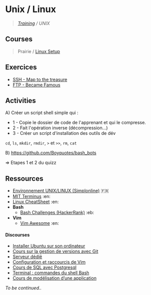 # Unix / Linux

>_[Training](https://github.com/simplonco/training) / UNIX_

## Courses

> Prairie / [Linux Setup](https://github.com/simplonco/prairie/blob/master/UNIX.md)

## Exercices

* [SSH - Map to the treasure](https://github.com/simplonco/ssh)
* [FTP - Became Famous](https://github.com/simplonco/ftp)

## Activities

A) Créer un script shell simple qui :

* 1 - Copie le dossier de code de l'apprenant et qui le compresse.
* 2 - Fait l'opération inverse (décompression...)
* 3 - Créer un script d'installation des outils de dév

`cd`, `ls`, `mkdir`, `rmdir`, `>` et `>>`, `rm`, `cat`

B) <https://github.com/Boyquotes/bash_bots>

=> Etapes 1 et 2 du quizz

## Ressources

* [Environnement UNIX/LINUX (Simplonline)](http://simplonline.co/dashboard/partages-formateurs/241-semaine-1-environnement-unix-linux-241) :fr:
* [MIT Terminus](http://web.mit.edu/mprat/Public/web/Terminus/Web/main.html) :en:
* [Linux CheatSheet](http://juliend.github.io/linux-cheatsheet/) :en:
* **Bash**
  * [Bash Challenges (HackerRank)](https://www.hackerrank.com/domains/shell/bash) :eb:
* **Vim**
  * [Vim Awesome](http://vimawesome.com/) :en:
  
#### Discourses

* [Installer Ubuntu sur son ordinateur](http://discourse.simplon.co/t/installer-ubuntu/39)
* [Cours sur la gestion de versions avec Git](http://discourse.simplon.co/t/cours-sur-la-gestion-de-versions-avec-git/24)
* [Serveur dédié](http://discourse.simplon.co/t/serveur-dedie/64)
* [Configuration et raccourcis de Vim](http://discourse.simplon.co/t/configuration-et-raccourcis-de-vim/78)
* [Cours de SQL avec Postgresql](http://discourse.simplon.co/t/cours-de-sql-avec-postgresql/67)
* [Terminal : commandes du shell Bash](http://discourse.simplon.co/t/terminal-commandes-du-shell-bash/88)
* [Cours de modélisation d’une application](http://discourse.simplon.co/t/cours-de-modelisation-dune-application/66)


_To be continued.._
